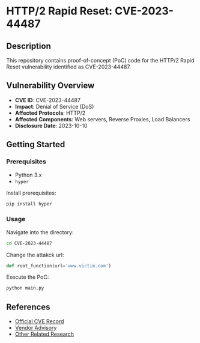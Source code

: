 # HTTP/2 Rapid Reset: CVE-2023-44487

## Description

This repository contains proof-of-concept (PoC) code for the HTTP/2 Rapid Reset vulnerability identified as CVE-2023-44487.

## Vulnerability Overview

- **CVE ID**: CVE-2023-44487
- **Impact**: Denial of Service (DoS)
- **Affected Protocols**: HTTP/2
- **Affected Components**: Web servers, Reverse Proxies, Load Balancers
- **Disclosure Date**: 2023-10-10


## Getting Started

### Prerequisites

- Python 3.x
- `hyper` 

Install prerequisites:

```bash
pip install hyper
```

### Usage

Navigate into the directory:

```bash
cd CVE-2023-44487
```
Change the attakck url:
```py
def root_function(url='www.victim.com')
```
Execute the PoC:

```bash
python main.py
```


## References

- [Official CVE Record](https://cve.mitre.org/cgi-bin/cvename.cgi?name=CVE-2023-44487)
- [Vendor Advisory](https://github.com/caddyserver/caddy/issues/5877)
- [Other Related Research](https://blog.cloudflare.com/technical-breakdown-http2-rapid-reset-ddos-attack/)

